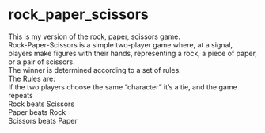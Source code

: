 # rock_paper_scissors
This is my version of the rock, paper, scissors game. <br>
Rock-Paper-Scissors is a simple two-player game where, at a signal, players make figures with their hands, representing a rock, a piece of paper, or a pair of scissors. <br> 
The winner is determined according to a set of rules. 
<br>
The Rules are: <br>
If the two players choose the same “character” it’s a tie, and the game repeats<br>
Rock beats Scissors <br>
Paper beats Rock <br>
Scissors beats Paper
